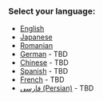 ### Select your language:

- [English](https://github.com/ethereum/wiki/wiki/%5BEnglish%5D-Ethereum-TOC)
- [Japanese](https://github.com/kurihei/Ethereum-WhitePaper-JP/blob/master/%5BJapanese%5D-White-Paper.md)
- [Romanian](https://github.com/ethereum/wiki/wiki/%5BRomanian%5D-White-Paper)
- [German](https://github.com/ethereum/wiki/wiki/%5BGerman%5D-Ethereum-TOC) - TBD
- [Chinese](https://github.com/ethereum/wiki/wiki/%5BChinese%5D-Ethereum-TOC) - TBD
- [Spanish](https://github.com/ethereum/wiki/wiki/%5BSpanish%5D-Ethereum-TOC) - TBD
- [French](https://github.com/ethereum/wiki/wiki/%5BFrench%5D-Ethereum-TOC) - TBD
- [فارسی (Persian)](https://github.com/ethereum/wiki/wiki/%5BPersian%5D-Ethereum-TOC) - TBD